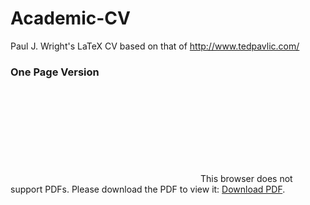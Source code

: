 # Academic-CV

Paul J. Wright's LaTeX CV based on that of http://www.tedpavlic.com/

### One Page Version 

<object data="http://yoursite.com/the.pdf" type="application/pdf" width="700px" height="700px">
    <embed src="https://github.com/PaulJWright/Academic-CV/blob/master/AcademicCV.pdf">
        This browser does not support PDFs. Please download the PDF to view it: <a href="https://github.com/PaulJWright/Academic-CV/blob/master/AcademicCV.pdf">Download PDF</a>.</p>
    </embed>
</object>
